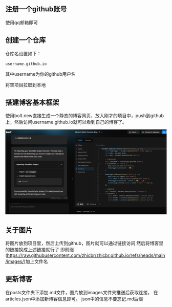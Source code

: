 ## 注册一个github账号

使用qq邮箱即可

## 创建一个仓库

仓库名设置如下：

```
username.github.io
```

其中username为你的github用户名

将空项目拉取到本地

## 搭建博客基本框架

使用bolt.new直接生成一个静态的博客网页，放入刚才的项目中，push到github上，然后访问username.github.io就可以看到自己的博客了。



![](https://raw.githubusercontent.com/zhicbr/zhicbr.github.io/refs/heads/main/images/image1.png)



## 关于图片

将图片放到项目里，然后上传到github，图片就可以通过链接访问
然后将博客里的链接换成上述链接就行了
即前缀(https://raw.githubusercontent.com/zhicbr/zhicbr.github.io/refs/heads/main/images/)加上文件名


## 更新博客
在posts文件夹下添加.md文件，图片放到images文件夹推送后获取连接，
在articles.json中添加新博客信息即可。
json中的信息不要忘记.md后缀